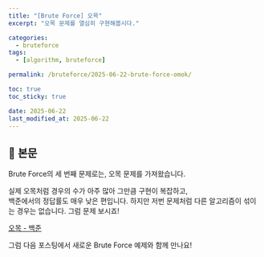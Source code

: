 ```yaml
---
title: "[Brute Force] 오목"
excerpt: "오목 문제를 열심히 구현해봅시다."

categories:
  - bruteforce
tags:
  - [algorithm, bruteforce]

permalink: /bruteforce/2025-06-22-brute-force-omok/

toc: true
toc_sticky: true

date: 2025-06-22
last_modified_at: 2025-06-22
---
```


## 🦥 본문

Brute Force의 세 번째 문제로는,
오목 문제를 가져왔습니다.

실제 오목처럼 경우의 수가 아주 많아 그만큼 구현이 복잡하고,  
백준에서의 정답률도 매우 낮은 편입니다.
하지만 저번 문제처럼 다른 알고리즘이 섞이는 경우는 없습니다. 그럼 문제 보시죠!  
  
[오목 - 백준](https://www.acmicpc.net/problem/2615)  
  



그럼 다음 포스팅에서 새로운 Brute Force 예제와 함께 만나요!

